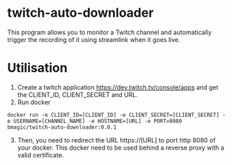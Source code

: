 # twitch-auto-downloader
This program allows you to monitor a Twitch channel and automatically trigger the recording of it using streamlink when it goes live.

# Utilisation 
 1. Create a twitch application https://dev.twitch.tv/console/apps and get the CLIENT_ID, CLIENT_SECRET and URL. 
 2. Run docker  
```
docker run -e CLIENT_ID=[CLIENT_ID] -e CLIENT_SECRET=[CLIENT_SECRET] -e USERNAME=[CHANNEL_NAME] -e HOSTNAME=[URL] -e PORT=8080 bmagic/twitch-auto-downloader:0.0.1
```
 3. Then, you need to redirect the URL https://[URL] to port http 8080 of your docker. This docker need to be used behind a reverse proxy with a valid certificate.